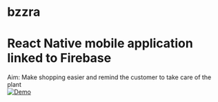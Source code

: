 # bzzra
# React Native mobile application linked to Firebase    
Aim: Make shopping easier and remind the customer to take care of the plant    
[![Demo](doc/SC2_youtube.gif)](https://drive.google.com/uc?export=download&id=1TX-yKHaDomeLObZcOTViyGsqFdZaM2rw)
